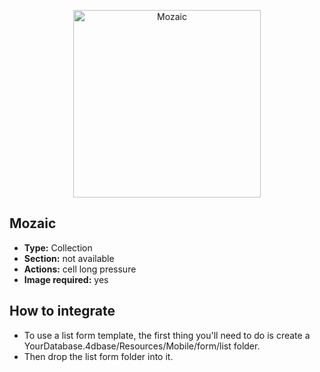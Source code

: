 <p align="center"><img src="https://developer.4d.com/4d-for-ios/docs/assets/en/templates/Mozaic-List-form.gif" alt="Mozaic" height="auto" width="300"></p>

## Mozaic

* **Type:** Collection
* **Section:** not available
* **Actions:** cell long pressure
* **Image required:** yes

## How to integrate

* To use a list form template, the first thing you'll need to do is create a YourDatabase.4dbase/Resources/Mobile/form/list folder.
* Then drop the list form folder into it.
